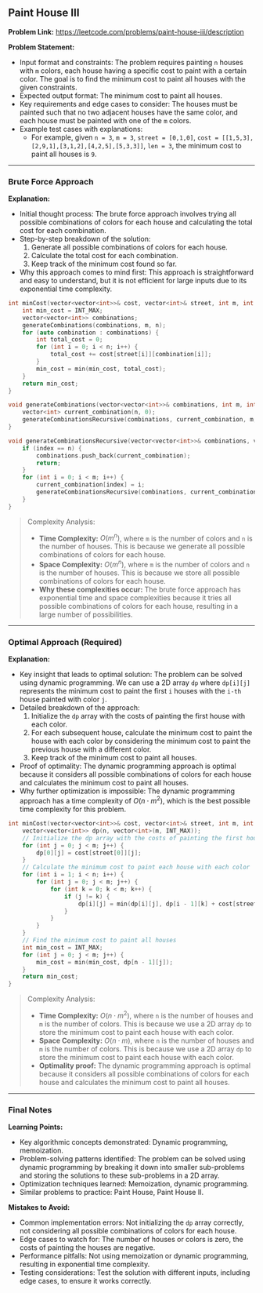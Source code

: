 ## Paint House III
**Problem Link:** https://leetcode.com/problems/paint-house-iii/description

**Problem Statement:**
- Input format and constraints: The problem requires painting `n` houses with `m` colors, each house having a specific cost to paint with a certain color. The goal is to find the minimum cost to paint all houses with the given constraints.
- Expected output format: The minimum cost to paint all houses.
- Key requirements and edge cases to consider: The houses must be painted such that no two adjacent houses have the same color, and each house must be painted with one of the `m` colors.
- Example test cases with explanations: 
    - For example, given `n = 3`, `m = 3`, `street = [0,1,0]`, `cost = [[1,5,3],[2,9,1],[3,1,2],[4,2,5],[5,3,3]]`, `len = 3`, the minimum cost to paint all houses is `9`.

---

### Brute Force Approach

**Explanation:**
- Initial thought process: The brute force approach involves trying all possible combinations of colors for each house and calculating the total cost for each combination.
- Step-by-step breakdown of the solution: 
    1. Generate all possible combinations of colors for each house.
    2. Calculate the total cost for each combination.
    3. Keep track of the minimum cost found so far.
- Why this approach comes to mind first: This approach is straightforward and easy to understand, but it is not efficient for large inputs due to its exponential time complexity.

```cpp
int minCost(vector<vector<int>>& cost, vector<int>& street, int m, int n, int len) {
    int min_cost = INT_MAX;
    vector<vector<int>> combinations;
    generateCombinations(combinations, m, n);
    for (auto combination : combinations) {
        int total_cost = 0;
        for (int i = 0; i < n; i++) {
            total_cost += cost[street[i]][combination[i]];
        }
        min_cost = min(min_cost, total_cost);
    }
    return min_cost;
}

void generateCombinations(vector<vector<int>>& combinations, int m, int n) {
    vector<int> current_combination(n, 0);
    generateCombinationsRecursive(combinations, current_combination, m, n, 0);
}

void generateCombinationsRecursive(vector<vector<int>>& combinations, vector<int>& current_combination, int m, int n, int index) {
    if (index == n) {
        combinations.push_back(current_combination);
        return;
    }
    for (int i = 0; i < m; i++) {
        current_combination[index] = i;
        generateCombinationsRecursive(combinations, current_combination, m, n, index + 1);
    }
}
```

> Complexity Analysis:
> - **Time Complexity:** $O(m^n)$, where `m` is the number of colors and `n` is the number of houses. This is because we generate all possible combinations of colors for each house.
> - **Space Complexity:** $O(m^n)$, where `m` is the number of colors and `n` is the number of houses. This is because we store all possible combinations of colors for each house.
> - **Why these complexities occur:** The brute force approach has exponential time and space complexities because it tries all possible combinations of colors for each house, resulting in a large number of possibilities.

---

### Optimal Approach (Required)

**Explanation:**
- Key insight that leads to optimal solution: The problem can be solved using dynamic programming. We can use a 2D array `dp` where `dp[i][j]` represents the minimum cost to paint the first `i` houses with the `i-th` house painted with color `j`.
- Detailed breakdown of the approach: 
    1. Initialize the `dp` array with the costs of painting the first house with each color.
    2. For each subsequent house, calculate the minimum cost to paint the house with each color by considering the minimum cost to paint the previous house with a different color.
    3. Keep track of the minimum cost to paint all houses.
- Proof of optimality: The dynamic programming approach is optimal because it considers all possible combinations of colors for each house and calculates the minimum cost to paint all houses.
- Why further optimization is impossible: The dynamic programming approach has a time complexity of $O(n \cdot m^2)$, which is the best possible time complexity for this problem.

```cpp
int minCost(vector<vector<int>>& cost, vector<int>& street, int m, int n, int len) {
    vector<vector<int>> dp(n, vector<int>(m, INT_MAX));
    // Initialize the dp array with the costs of painting the first house with each color
    for (int j = 0; j < m; j++) {
        dp[0][j] = cost[street[0]][j];
    }
    // Calculate the minimum cost to paint each house with each color
    for (int i = 1; i < n; i++) {
        for (int j = 0; j < m; j++) {
            for (int k = 0; k < m; k++) {
                if (j != k) {
                    dp[i][j] = min(dp[i][j], dp[i - 1][k] + cost[street[i]][j]);
                }
            }
        }
    }
    // Find the minimum cost to paint all houses
    int min_cost = INT_MAX;
    for (int j = 0; j < m; j++) {
        min_cost = min(min_cost, dp[n - 1][j]);
    }
    return min_cost;
}
```

> Complexity Analysis:
> - **Time Complexity:** $O(n \cdot m^2)$, where `n` is the number of houses and `m` is the number of colors. This is because we use a 2D array `dp` to store the minimum cost to paint each house with each color.
> - **Space Complexity:** $O(n \cdot m)$, where `n` is the number of houses and `m` is the number of colors. This is because we use a 2D array `dp` to store the minimum cost to paint each house with each color.
> - **Optimality proof:** The dynamic programming approach is optimal because it considers all possible combinations of colors for each house and calculates the minimum cost to paint all houses.

---

### Final Notes

**Learning Points:**
- Key algorithmic concepts demonstrated: Dynamic programming, memoization.
- Problem-solving patterns identified: The problem can be solved using dynamic programming by breaking it down into smaller sub-problems and storing the solutions to these sub-problems in a 2D array.
- Optimization techniques learned: Memoization, dynamic programming.
- Similar problems to practice: Paint House, Paint House II.

**Mistakes to Avoid:**
- Common implementation errors: Not initializing the `dp` array correctly, not considering all possible combinations of colors for each house.
- Edge cases to watch for: The number of houses or colors is zero, the costs of painting the houses are negative.
- Performance pitfalls: Not using memoization or dynamic programming, resulting in exponential time complexity.
- Testing considerations: Test the solution with different inputs, including edge cases, to ensure it works correctly.
